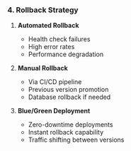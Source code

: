 ### 4. Rollback Strategy

1. **Automated Rollback**
    - Health check failures
    - High error rates
    - Performance degradation

1. **Manual Rollback**
    - Via CI/CD pipeline
    - Previous version promotion
    - Database rollback if needed

1. **Blue/Green Deployment**
    - Zero-downtime deployments
    - Instant rollback capability
    - Traffic shifting between versions
